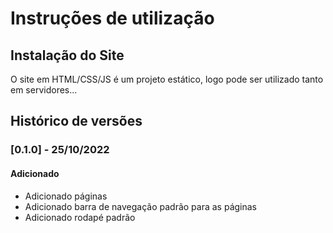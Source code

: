 # Instruções de utilização

## Instalação do Site

O site em HTML/CSS/JS é um projeto estático, logo pode ser utilizado tanto em servidores...

## Histórico de versões

### [0.1.0] - 25/10/2022
#### Adicionado
- Adicionado páginas
- Adicionado barra de navegação padrão para as páginas
- Adicionado rodapé padrão
